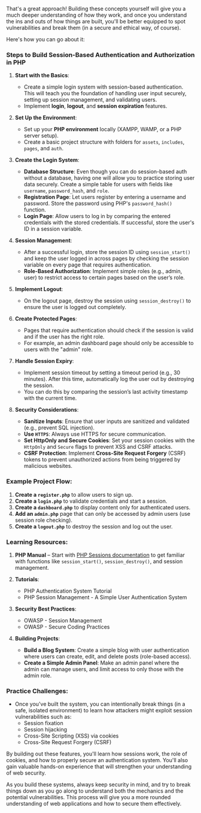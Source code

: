 
That's a great approach! Building these concepts yourself will give you a much deeper understanding of how they work, and once you understand the ins and outs of how things are built, you'll be better equipped to spot vulnerabilities and break them (in a secure and ethical way, of course).

Here's how you can go about it:

### **Steps to Build Session-Based Authentication and Authorization in PHP**

1. **Start with the Basics**:
    
    - Create a simple login system with session-based authentication. This will teach you the foundation of handling user input securely, setting up session management, and validating users.
    - Implement **login**, **logout**, and **session expiration** features.
2. **Set Up the Environment**:
    
    - Set up your **PHP environment** locally (XAMPP, WAMP, or a PHP server setup).
    - Create a basic project structure with folders for `assets`, `includes`, `pages`, and `auth`.
3. **Create the Login System**:
    
    - **Database Structure**: Even though you can do session-based auth without a database, having one will allow you to practice storing user data securely. Create a simple table for users with fields like `username`, `password_hash`, and `role`.
    - **Registration Page**: Let users register by entering a username and password. Store the password using PHP's `password_hash()` function.
    - **Login Page**: Allow users to log in by comparing the entered credentials with the stored credentials. If successful, store the user's ID in a session variable.
4. **Session Management**:
    
    - After a successful login, store the session ID using `session_start()` and keep the user logged in across pages by checking the session variable on every page that requires authentication.
    - **Role-Based Authorization**: Implement simple roles (e.g., admin, user) to restrict access to certain pages based on the user’s role.
5. **Implement Logout**:
    
    - On the logout page, destroy the session using `session_destroy()` to ensure the user is logged out completely.
6. **Create Protected Pages**:
    
    - Pages that require authentication should check if the session is valid and if the user has the right role.
    - For example, an admin dashboard page should only be accessible to users with the "admin" role.
7. **Handle Session Expiry**:
    
    - Implement session timeout by setting a timeout period (e.g., 30 minutes). After this time, automatically log the user out by destroying the session.
    - You can do this by comparing the session’s last activity timestamp with the current time.
8. **Security Considerations**:
    
    - **Sanitize Inputs**: Ensure that user inputs are sanitized and validated (e.g., prevent SQL injection).
    - **Use `HTTPS`**: Always use HTTPS for secure communication.
    - **Set HttpOnly and Secure Cookies**: Set your session cookies with the `HttpOnly` and `Secure` flags to prevent XSS and CSRF attacks.
    - **CSRF Protection**: Implement **Cross-Site Request Forgery** (CSRF) tokens to prevent unauthorized actions from being triggered by malicious websites.

### **Example Project Flow**:

1. **Create a `register.php`** to allow users to sign up.
2. **Create a `login.php`** to validate credentials and start a session.
3. **Create a `dashboard.php`** to display content only for authenticated users.
4. **Add an `admin.php`** page that can only be accessed by admin users (use session role checking).
5. **Create a `logout.php`** to destroy the session and log out the user.

### **Learning Resources**:

1. **PHP Manual** – Start with [PHP Sessions documentation](https://www.php.net/manual/en/book.session.php) to get familiar with functions like `session_start()`, `session_destroy()`, and session management.
    
2. **Tutorials**:
    
    - PHP Authentication System Tutorial
    - PHP Session Management - A Simple User Authentication System
3. **Security Best Practices**:
    
    - OWASP - Session Management
    - OWASP - Secure Coding Practices
4. **Building Projects**:
    
    - **Build a Blog System**: Create a simple blog with user authentication where users can create, edit, and delete posts (role-based access).
    - **Create a Simple Admin Panel**: Make an admin panel where the admin can manage users, and limit access to only those with the admin role.

### **Practice Challenges**:

- Once you've built the system, you can intentionally break things (in a safe, isolated environment) to learn how attackers might exploit session vulnerabilities such as:
    - Session fixation
    - Session hijacking
    - Cross-Site Scripting (XSS) via cookies
    - Cross-Site Request Forgery (CSRF)

By building out these features, you'll learn how sessions work, the role of cookies, and how to properly secure an authentication system. You'll also gain valuable hands-on experience that will strengthen your understanding of web security.

As you build these systems, always keep security in mind, and try to break things down as you go along to understand both the mechanics and the potential vulnerabilities. This process will give you a more rounded understanding of web applications and how to secure them effectively.
